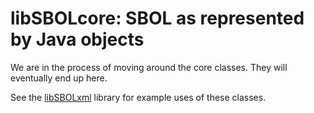 # libSBOLcore: SBOL as represented by Java objects

We are in the process of moving around the core classes.  They will eventually end up here.

See the [libSBOLxml](https://github.com/SynBioDex/libSBOLxml) library for example uses of these classes.
